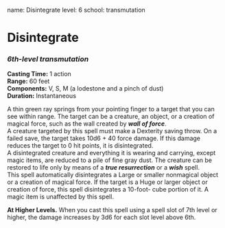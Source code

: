 name: Disintegrate
level: 6
school: transmutation

# Disintegrate 
### _6th-level transmutation_ 

**Casting Time:** 1 action    
**Range:** 60 feet    
**Components:** V, S, M (a lodestone and a pinch of dust)    
**Duration:** Instantaneous 

A thin green ray springs from your pointing finger to a target that you can see within range. The target can be a creature, an object, or a creation of magical force, such as the wall created by **_wall of force_**.    
A creature targeted by this spell must make a Dexterity saving throw. On a failed save, the target takes 10d6 + 40 force damage. If this damage reduces the target to 0 hit points, it is disintegrated.    
A disintegrated creature and everything it is wearing and carrying, except magic items, are reduced to a pile of fine gray dust. The creature can be restored to life only by means of a **_true resurrection_** or a **_wish_** spell.    
This spell automatically disintegrates a Large or smaller nonmagical object or a creation of magical force. If the target is a Huge or larger object or creation of force, this spell disintegrates a 10-foot- cube portion of it. A magic item is unaffected by this spell. 

**At Higher Levels.** When you cast this spell using a spell slot of 7th level or higher, the damage increases by 3d6 for each slot level above 6th.